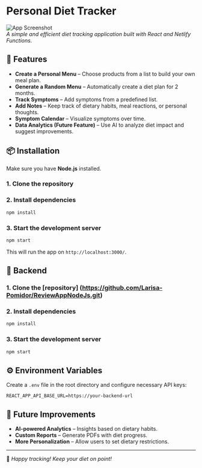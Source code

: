 # Personal Diet Tracker

![App Screenshot](/assets/img/readme_screenshot.jpg)  
*A simple and efficient diet tracking application built with React and Netlify Functions.*

## 🚀 Features

- **Create a Personal Menu** – Choose products from a list to build your own meal plan.
- **Generate a Random Menu** – Automatically create a diet plan for 2 months.
- **Track Symptoms** – Add symptoms from a predefined list.
- **Add Notes** – Keep track of dietary habits, meal reactions, or personal thoughts.
- **Symptom Calendar** – Visualize symptoms over time.
- **Data Analytics (Future Feature)** – Use AI to analyze diet impact and suggest improvements.

## 📦 Installation

Make sure you have **Node.js** installed.

### 1. Clone the repository

### 2. Install dependencies
```sh
npm install
```

### 3. Start the development server
```sh
npm start
```

This will run the app on `http://localhost:3000/`.

## 🚀 Backend

### 1. Clone the [repository] (https://github.com/Larisa-Pomidor/ReviewAppNodeJs.git)

### 2. Install dependencies
```sh
npm install
```

### 3. Start the development server
```sh
npm start
```

## ⚙️ Environment Variables

Create a `.env` file in the root directory and configure necessary API keys:
```
REACT_APP_API_BASE_URL=https://your-backend-url
```

## 🤖 Future Improvements

- **AI-powered Analytics** – Insights based on dietary habits.
- **Custom Reports** – Generate PDFs with diet progress.
- **More Personalization** – Allow users to set dietary restrictions.

---

🚀 *Happy tracking! Keep your diet on point!*
